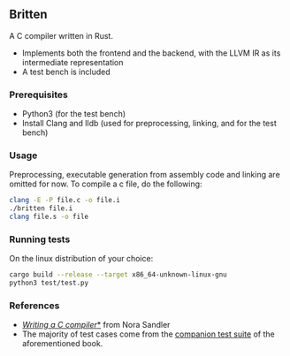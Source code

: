 ## Britten
A C compiler written in Rust. 
- Implements both the frontend and the backend, with the LLVM IR as its intermediate representation
- A test bench is included

### Prerequisites
- Python3 (for the test bench)
- Install Clang and lldb (used for preprocessing, linking, and for the test bench)

### Usage
Preprocessing, executable generation from assembly code and linking are omitted for now. To compile a c file, do the following:
```sh
clang -E -P file.c -o file.i
./britten file.i
clang file.s -o file
```

### Running tests
On the linux distribution of your choice:
```sh
cargo build --release --target x86_64-unknown-linux-gnu
python3 test/test.py
```

### References
- [*Writing a C compiler**](https://nostarch.com/writing-c-compiler) from Nora Sandler
- The majority of test cases come from the [companion test suite](https://github.com/nlsandler/writing-a-c-compiler-tests) of the aforementioned book.